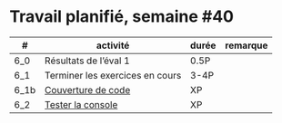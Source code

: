 # Travail planifié, semaine #40

|#|activité|durée|remarque
|---|-|-|-
|6_0| Résultats de l’éval 1|0.5P|
|6_1| Terminer les exercices en cours|3-4P|
6_1b|[Couverture de code](../exos/06/coverage.md)|XP|
6_2|[Tester la console](../exos/06/test-console.md)|XP| 








